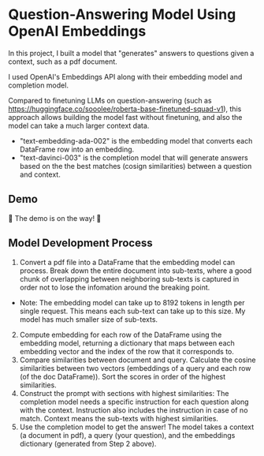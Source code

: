 # Question-Answering Model Using OpenAI Embeddings
In this project, I built a model that "generates" answers to questions given a context, such as a pdf document. 

I used OpenAI's Embeddings API along with their embedding model and completion model. 

Compared to finetuning LLMs on question-answering (such as https://huggingface.co/sooolee/roberta-base-finetuned-squad-v1), this approach allows building the model fast without finetuning, and also the model can take a much larger context data. 

* "text-embedding-ada-002" is the embedding model that converts each DataFrame row into an embedding. 
* "text-davinci-003" is the completion model that will generate answers based on the the best matches (cosign similarities) between a question and context. 

## Demo
🚧 The demo is on the way! 🚧

## Model Development Process
1. Convert a pdf file into a DataFrame that the embedding model can process. Break down the entire document into sub-texts, where a good chunk of overlapping between neighboring sub-texts is captured in order not to lose the infomation around the breaking point. 
- Note: The embedding model can take up to 8192 tokens in length per single request. This means each sub-text can take up to this size. My model has much smaller size of sub-texts. 
2. Compute embedding for each row of the DataFrame using the embedding model, returning a dictionary that maps between each embedding vector and the index of the row that it corresponds to. 
3. Compare similarities between document and query. Calculate the cosine similarities between two vectors (embeddings of a query and each row (of the doc DataFrame)). Sort the scores in order of the highest similarities. 
4. Construct the prompt with sections with highest similarities: The completion model needs a specific instruction for each question along with the context. Instruction also includes the instruction in case of no match. Context means the sub-texts with highest similarities.
5. Use the completion model to get the answer! The model takes a context (a document in pdf), a query (your question), and the embeddings dictionary (generated from Step 2 above).

